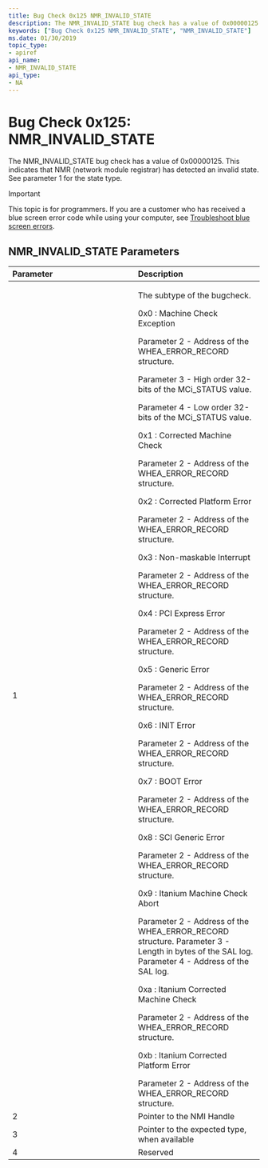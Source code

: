 ```yaml
---
title: Bug Check 0x125 NMR_INVALID_STATE
description: The NMR_INVALID_STATE bug check has a value of 0x00000125. This indicates that NMR (network module registrar) has detected an invalid state. See parameter 1 for the state type.
keywords: ["Bug Check 0x125 NMR_INVALID_STATE", "NMR_INVALID_STATE"]
ms.date: 01/30/2019
topic_type:
- apiref
api_name:
- NMR_INVALID_STATE
api_type:
- NA
---
```


# Bug Check 0x125: NMR\_INVALID\_STATE


The NMR\_INVALID\_STATE bug check has a value of 0x00000125. This indicates that NMR (network module registrar) has detected an invalid state. See parameter 1 for the state type.

> [!IMPORTANT]
> This topic is for programmers. If you are a customer who has received a blue screen error code while using your computer, see [Troubleshoot blue screen errors](https://www.windows.com/stopcode).


## NMR\_INVALID\_STATE Parameters


<table>
<colgroup>
<col width="50%" />
<col width="50%" />
</colgroup>
<thead>
<tr class="header">
<th align="left">Parameter</th>
<th align="left">Description</th>
</tr>
</thead>
<tbody>
<tr class="odd">
<td align="left">1</td>
<td align="left"><p>The subtype of the bugcheck.</p>
<p>0x0 : Machine Check Exception</p>
<p>Parameter 2 - Address of the WHEA_ERROR_RECORD structure.</p>
<p>Parameter 3 - High order 32-bits of the MCi_STATUS value.</p>
<p>Parameter 4 - Low order 32-bits of the MCi_STATUS value.</p>
<p>0x1 : Corrected Machine Check</p>
Parameter 2 - Address of the WHEA_ERROR_RECORD structure.
<p>0x2 : Corrected Platform Error</p>
Parameter 2 - Address of the WHEA_ERROR_RECORD structure.
<p>0x3 : Non-maskable Interrupt</p>
Parameter 2 - Address of the WHEA_ERROR_RECORD structure.
<p>0x4 : PCI Express Error</p>
Parameter 2 - Address of the WHEA_ERROR_RECORD structure.
<p>0x5 : Generic Error</p>
Parameter 2 - Address of the WHEA_ERROR_RECORD structure.
<p>0x6 : INIT Error</p>
Parameter 2 - Address of the WHEA_ERROR_RECORD structure.
<p>0x7 : BOOT Error</p>
Parameter 2 - Address of the WHEA_ERROR_RECORD structure.
<p>0x8 : SCI Generic Error</p>
Parameter 2 - Address of the WHEA_ERROR_RECORD structure.
<p>0x9 : Itanium Machine Check Abort</p>
Parameter 2 - Address of the WHEA_ERROR_RECORD structure.
Parameter 3 - Length in bytes of the SAL log.
Parameter 4 - Address of the SAL log.
<p>0xa : Itanium Corrected Machine Check</p>
Parameter 2 - Address of the WHEA_ERROR_RECORD structure.
<p>0xb : Itanium Corrected Platform Error</p>
Parameter 2 - Address of the WHEA_ERROR_RECORD structure.</td>
</tr>
<tr class="even">
<td align="left">2</td>
<td align="left">Pointer to the NMI Handle</td>
</tr>
<tr class="odd">
<td align="left">3</td>
<td align="left">Pointer to the expected type, when available</td>
</tr>
<tr class="even">
<td align="left">4</td>
<td align="left">Reserved</td>
</tr>
</tbody>
</table>

 

 

 




